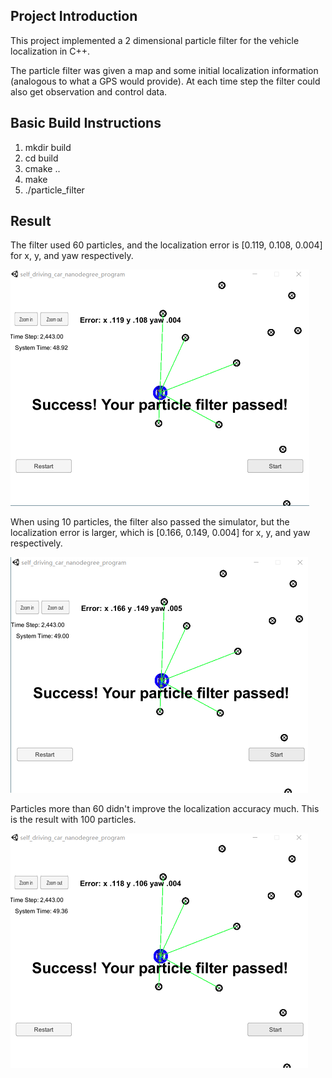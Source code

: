 ## Project Introduction
This project implemented a 2 dimensional particle filter for the vehicle localization in C++. 

The particle filter was given a map and some initial localization information (analogous to what a GPS would provide). At each time step the filter could also get observation and control data.

## Basic Build Instructions

1. mkdir build
2. cd build
3. cmake ..
4. make
5. ./particle_filter

## Result

The filter used 60 particles, and the localization error is [0.119, 0.108, 0.004] for x, y, and yaw respectively.

![input1](refImg/60ps.png)

When using 10 particles, the filter also passed the simulator, but the localization error is larger, which is [0.166, 0.149, 0.004] for x, y, and yaw respectively.

![input2](refImg/10ps.png)

Particles more than 60 didn't improve the localization accuracy much. This is the result with 100 particles.

![input3](refImg/100ps.png)